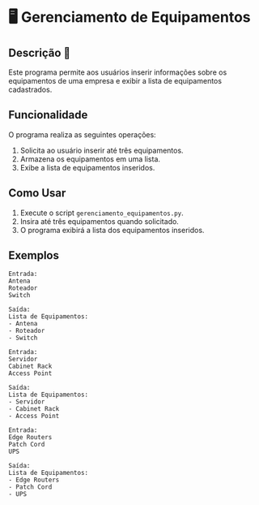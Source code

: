 # 🖥️ Gerenciamento de Equipamentos

## Descrição 📄
Este programa permite aos usuários inserir informações sobre os equipamentos de uma empresa e exibir a lista de equipamentos cadastrados.

## Funcionalidade
O programa realiza as seguintes operações:

1. Solicita ao usuário inserir até três equipamentos.
2. Armazena os equipamentos em uma lista.
3. Exibe a lista de equipamentos inseridos.

## Como Usar
1. Execute o script `gerenciamento_equipamentos.py`.
2. Insira até três equipamentos quando solicitado.
3. O programa exibirá a lista dos equipamentos inseridos.

## Exemplos
```
Entrada:
Antena
Roteador
Switch

Saída:
Lista de Equipamentos:
- Antena
- Roteador
- Switch
```
```
Entrada:
Servidor
Cabinet Rack
Access Point

Saída:
Lista de Equipamentos:
- Servidor
- Cabinet Rack
- Access Point
```
```
Entrada:
Edge Routers
Patch Cord
UPS

Saída:
Lista de Equipamentos:
- Edge Routers
- Patch Cord
- UPS
```
